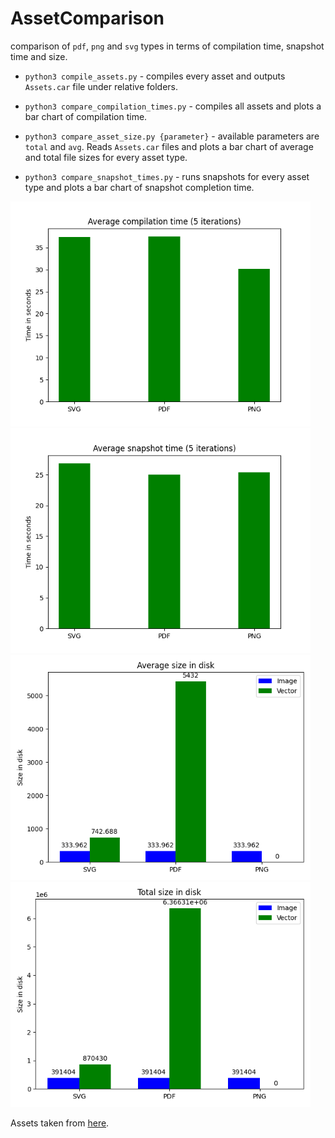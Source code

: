 # AssetComparison

comparison of `pdf`, `png` and `svg` types in terms of compilation time, snapshot time and size.

- `python3 compile_assets.py` - compiles every asset and outputs `Assets.car` file under relative folders.

- `python3 compare_compilation_times.py` - compiles all assets and plots a bar chart of compilation time.
 
- `python3 compare_asset_size.py {parameter}` -  available parameters are `total` and `avg`. Reads `Assets.car` files and plots a bar chart of average and total file sizes for every asset type.

- `python3 compare_snapshot_times.py` - runs snapshots for every asset type and plots a bar chart of snapshot completion time.

<img src="https://github.com/kaanbiryol/AssetComparison/blob/main/avg_compilation_time.png" width="480"/><img src="https://github.com/kaanbiryol/AssetComparison/blob/main/avg_snapshot_time.png" width="480"/>
<img src="https://github.com/kaanbiryol/AssetComparison/blob/main/size_avg.png" width="480"/><img src="https://github.com/kaanbiryol/AssetComparison/blob/main/size_total.png" width="480"/>

Assets taken from [here](https://www.figma.com/community/file/1114001199549197320). 
